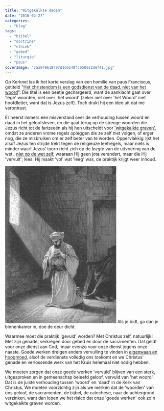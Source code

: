 ```yaml
---
title: "Witgekalkte daden"
date: "2016-02-27"
categories: 
  - "blog"
tags: 
  - "bijbel"
  - "doctrine"
  - "ethiek"
  - "gebed"
  - "liturgie"
  - "paus"
coverImage: "7aa849618797d1d6148fc050022def41.jpg"
---
```


Op Kerknet las ik het korte verslag van een homilie van paus Franciscus, getiteld "[Het christendom is een godsdienst van de daad, niet van het woord](https://www.kerknet.be/kerknet-redactie/nieuws/het-christendom-een-godsdienst-van-de-daad-niet-van-het-woord)". Die titel is een beetje gechargeerd, want de aanklacht gaat over 'lege' woorden, niet over 'het woord' (zeker niet over 'het Woord' met hoofdletter, want dat is Jezus zelf). Toch drukt hij een idee uit dat me verontrust.

Er heerst immers een misverstand over de verhouding tussen woord en daad in het geloofsleven, en die gaat terug op de strenge woorden die Jezus richt tot de farizeeën als hij hen uitscheldt voor ['witgekalkte graven'](/blog/de-ware-eredienst/), omdat ze anderen vrome regels opleggen die ze zelf niet volgen, of erger nog, die ze misbruiken om er zelf beter van te worden. Oppervlakkig lijkt het alsof Jezus ten strijde trekt tegen de religieuze leefregels, maar niets is minder waar! Jezus' toorn richt zich op de _leegte_ van de uitvoering van de wet,  [niet op de wet zelf](/blog/godsdienstige-tafelmanieren/), waaraan Hij geen jota verandert, maar die Hij 'vervult'; lees: Hij maakt 'vol' wat 'leeg' was, de praktijk krijgt weer inhoud.

![Als je bidt, ga dan je binnenkamer in, doe de deur dicht.](images/unnamed-1.jpg) Als je bidt, ga dan je binnenkamer in, doe de deur dicht.

Waarmee moet die praktijk 'gevuld' worden? Met Christus zelf, natuurlijk! Met zijn genade, verkregen door gebed en door de sacramenten. Dat geldt voor onze dienst aan God,  maar evenzo voor onze dienst jegens onze naaste. Goede werken dreigen anders vervulling te vinden in [eigenwaan en hoogmoed](https://nl.wikipedia.org/wiki/Pelagianisme), alsof de verdienste volledig ons toekomt en we Christus' genade en verlossende werk van het Kruis helemaal niet nodig hebben.

We moeten zorgen dat onze goede werken 'vervuld' blijven van een sterk, uitgesproken en in gemeenschap beleefd geloof, vervuld van 'het woord'. Dat is de juiste verhouding tussen 'woord' en 'daad' in de Kerk van Christus. We moeten voorzichtig zijn als we merken dat de 'woorden' van ons geloof, de sacramenten, de bijbel, de catechese, naar de achtergrond verzinken, want dan lopen we het risico dat onze 'goede werken' ook zo'n witgekalkte graven worden.
